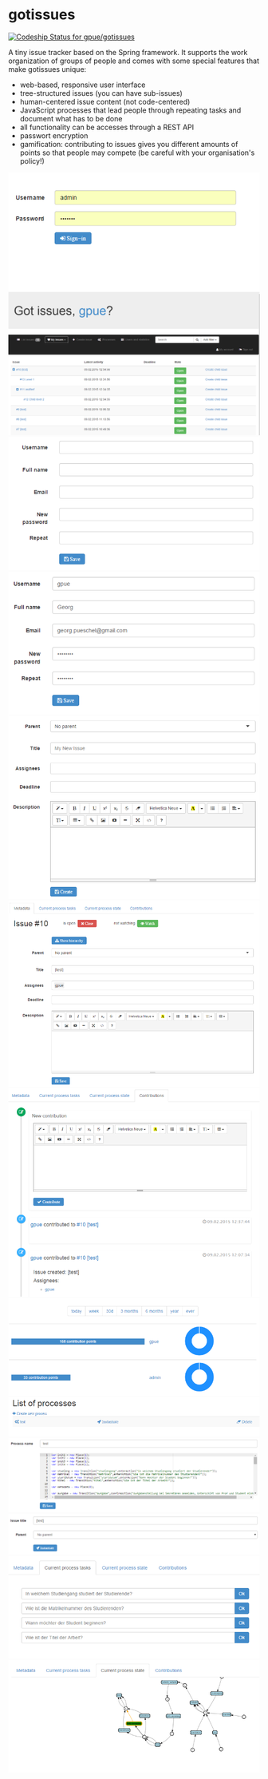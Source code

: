 gotissues
=========

[ ![Codeship Status for gpue/gotissues](https://codeship.com/projects/f6a49b20-058f-0134-8354-6e0165e195ed/status?branch=master)](https://codeship.com/projects/154462)

A tiny issue tracker based on the Spring framework. It supports the work organization of groups of people and comes with some special features that make gotissues unique:

* web-based, responsive user interface
* tree-structured issues (you can have sub-issues)
* human-centered issue content (not code-centered)
* JavaScript processes that lead people through repeating tasks and document what has to be done
* all functionality can be accesses through a REST API
* passwort encryption
* gamification: contributing to issues gives you different amounts of points so that people may compete (be careful with your organisation's policy!)

![Login](/screenshots/login.PNG?raw=true "Login form")
![Issues](/screenshots/issuelist.PNG?raw=true "Issues tree")
![NewAccount](/screenshots/newaccount.PNG?raw=true "New account form")
![Account](/screenshots/account.PNG?raw=true "Account management form")
![NewIssue](/screenshots/newissue.PNG?raw=true "New issue form")
![Issue](/screenshots/issue.PNG?raw=true "Issue editing form")
![Contributions](/screenshots/contributions.PNG?raw=true "Contribution Form")
![Stats](/screenshots/stats.PNG?raw=true "Statistics view")
![Processes](/screenshots/processes.PNG?raw=true "Processes list")
![NewProcess](/screenshots/code.PNG?raw=true "New process form")
![Instantiate](/screenshots/instantiate.PNG?raw=true "Instatiation Form")
![Tasks](/screenshots/tasks.PNG?raw=true "Task form")
![State](/screenshots/state.PNG?raw=true "State graph view")

